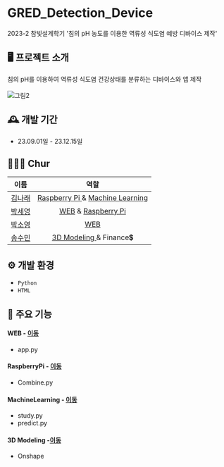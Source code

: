 # GRED_Detection_Device
2023-2 참빛설계학기
'침의 pH 농도를 이용한 역류성 식도염 예방 디바이스 제작'

## 🖥️ 프로젝트 소개
침의 pH를 이용하여 역류성 식도염 건강상태를 분류하는 디바이스와 앱 제작
 <br>
 <br> 
![그림2](https://github.com/wing0529/GRED_Detection_Device/assets/124423751/01011583-dd2d-4101-b58e-3b5bb52fedbc)


## 🕰️ 개발 기간
* 23.09.01일 - 23.12.15일


## 🧑‍🤝‍🧑 Chur

|이름|역할|
|:---:|:---:|
|[김나래](https://github.com/wing0529)|<a href="https://github.com/wing0529/GRED_Detection_Device/tree/Chur/RaspberryPi"> Raspberry Pi </a> & <a href="https://github.com/wing0529/GRED_Detection_Device/tree/Chur/MachineLearning">Machine Learning</a>|
|[박세영](https://github.com/Qazxm)|<a href="https://github.com/wing0529/GRED_Detection_Device/tree/Chur/WEB">WEB</a> & <a href="https://github.com/wing0529/GRED_Detection_Device/tree/Chur/RaspberryPi">Raspberry Pi</a>|
|[박소영](https://github.com/ddo0S2)|<a href="https://github.com/wing0529/GRED_Detection_Device/tree/Chur/WEB">WEB</a>|
|[송수민](https://github.com/songtogether)|<a href="https://github.com/wing0529/GRED_Detection_Device/tree/Chur/3DModeling">3D Modeling </a> & Finance💲|


## ⚙️ 개발 환경
- `Python`
- `HTML`


## 📌 주요 기능
#### WEB - <a href="https://github.com/wing0529/GRED_Detection_Device/tree/Chur/WEB">이동</a>
- app.py
#### RaspberryPi - <a href="https://github.com/wing0529/GRED_Detection_Device/tree/Chur/RaspberryPi">이동</a>
- Combine.py
#### MachineLearning - <a href="https://github.com/wing0529/GRED_Detection_Device/tree/Chur/MachineLearning">이동</a>
- study.py
- predict.py
#### 3D Modeling -<a href="https://github.com/wing0529/GRED_Detection_Device/tree/Chur/3DModeling">이동</a>
- Onshape


